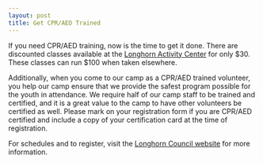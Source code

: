 ```yaml
---
layout: post
title: Get CPR/AED Trained
---
```


If you need CPR/AED training, now is the time to get it done.  There are discounted classes available at the [Longhorn Activity Center](https://www.longhorncouncil.org/camps-properties/longhorn-activity-center/) for only $30.  These classes can run $100 when taken elsewhere.

Additionally, when you come to our camp as a CPR/AED trained volunteer, you help our camp ensure that we provide the safest program possible for the youth in attendance.  We require half of our camp staff to be trained and certified, and it is a great value to the camp to have other volunteers be certified as well.  Please mark on your registration form if you are CPR/AED certified and include a copy of your certification card at the time of registration.

For schedules and to register, visit the [Longhorn Council website](https://www.longhorncouncil.org/event/wilderness-first-aid-cpr-courses/) for more information.
